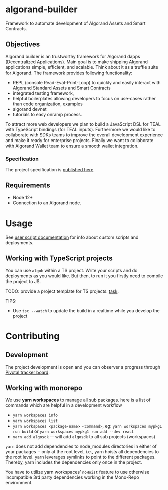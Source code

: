 # algorand-builder
Framework to automate development of Algorand Assets and Smart Contracts.

## Objectives

Algorand builder is an trustworthy framework for Algorand dapps (Decentralized Applications). Main goal is to make shipping Algorand applications simple, efficient, and scalable. Think about it as a truffle suite for Algorand. The framework provides following functionality:

+ REPL (console Read-Eval-Print-Loop) to quickly and easily interact with Algorand Standard Assets and Smart Contracts
+ integrated testing framework,
+ helpful boilerplates allowing developers to focus on use-cases rather than code organization, examples
+ algorand devnet
+ tutorials to easy onramp process.

To attract more web developers we plan to build a JavaScript DSL for TEAL with TypeScript bindings (for TEAL inputs). Furthermore we would like to collaborate with SDKs teams to improve the overall development experience and make it ready for enterprise projects. Finally we want to collaborate with Algorand Wallet team to ensure a smooth wallet integration.


### Specification

The project specification is [published here](https://paper.dropbox.com/published/Algorand-builder-specs--A6Fraxi5VtKhHYbWkTjHfgWyBw-c4ycJtlcmEaRIbptAPqNYS6).

## Requirements

+ Node 12+
+ Connection to an Algorand node.


# Usage

See [user script documentation](docs/user-script-execution.md) for info about custom scripts and deployments.

## Working with TypeScript projects

You can use `algob` within a TS project. Write your scripts and do deployments as you would like. But then, to run it you firstly need to compile the project to JS.

TODO: provide a project template for TS projects. [task](https://www.pivotaltracker.com/n/projects/2452320).

TIPS:

+ Use `tsc --watch` to update the build in a realtime while you develop the project

# Contributing

## Development

The project development is open and you can observer a progress through [Pivotal tracker board](https://www.pivotaltracker.com/n/projects/2452320).

## Working with monorepo

We use **yarn workspaces** to manage all sub packages. here is a list of commands which are helpful in a development workflow

* `yarn workspaces info`
* `yarn workspaces list`
* `yarn workspaces <package-name> <command>`, eg: `yarn workspaces mypkg1 run build` or  `yarn workspaces mypkg1 run add --dev react`
* `yarn add algosdk` -- will add `algosdk` to all sub projects (workspaces)

`yarn` does not add dependencies to node_modules directories in either of your packages  –  only at the root level, i.e., yarn hoists all dependencies to the root level. yarn leverages symlinks to point to the different packages. Thereby, yarn includes the dependencies only once in the project.

You have to utilize yarn workspaces’ `noHoist` feature to use otherwise incompatible 3rd party dependencies working in the Mono-Repo environment.
